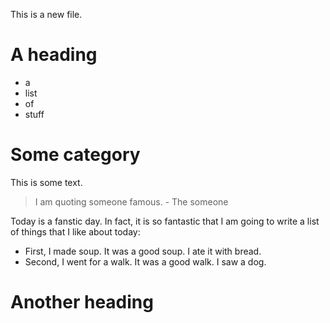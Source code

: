 This is a new file.

# A heading

- a
- list
- of
- stuff

# Some category

This is some text.

> I am quoting someone famous. - The someone

Today is a fanstic day. In fact, it is so fantastic that I am going to write a list of things that I like about today:

- First, I made soup. It was a good soup. I ate it with bread.
- Second, I went for a walk. It was a good walk. I saw a dog.

# Another heading
